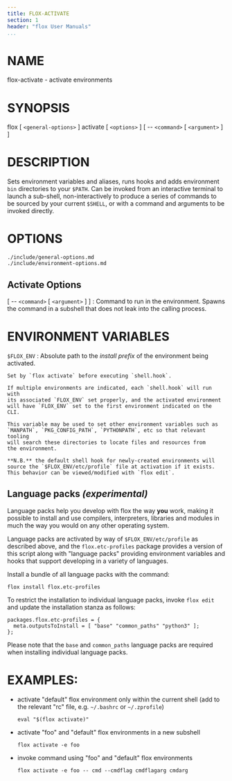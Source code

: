 ```yaml
---
title: FLOX-ACTIVATE
section: 1
header: "flox User Manuals"
...
```


# NAME

flox-activate - activate environments

# SYNOPSIS

flox [ `<general-options>` ] activate [ `<options>` ] [ -- `<command>` [ `<argument>` ] ]

# DESCRIPTION

Sets environment variables and aliases, runs hooks and adds environment
`bin` directories to your `$PATH`. Can be invoked from an interactive
terminal to launch a sub-shell, non-interactively to produce
a series of commands to be sourced by your current `$SHELL`,
or with a command and arguments to be invoked directly.



# OPTIONS

```{.include}
./include/general-options.md
./include/environment-options.md
```

## Activate Options

[ -- `<command>` [ `<argument>` ] ]
:   Command to run in the environment.
    Spawns the command in a subshell
    that does not leak into the calling process.


# ENVIRONMENT VARIABLES

`$FLOX_ENV`
:   Absolute path to the _install prefix_ of the environment being activated.

    Set by `flox activate` before executing `shell.hook`.

    If multiple environments are indicated, each `shell.hook` will run with
    its associated `FLOX_ENV` set properly, and the activated environment
    will have `FLOX_ENV` set to the first environment indicated on the CLI.

    This variable may be used to set other environment variables such as
    `MANPATH`, `PKG_CONFIG_PATH`, `PYTHONPATH`, etc so that relevant tooling
    will search these directories to locate files and resources from
    the environment.

    **N.B.** the default shell hook for newly-created environments will
    source the `$FLOX_ENV/etc/profile` file at activation if it exists.
    This behavior can be viewed/modified with `flox edit`.

## Language packs _(**experimental**)_

Language packs help you develop with flox the way **you** work, making it
possible to install and use compilers, interpreters, libraries and modules
in much the way you would on any other operating system.

Language packs are activated by way of `$FLOX_ENV/etc/profile` as described
above, and the `flox.etc-profiles` package provides a version of this script
along with "language packs" providing environment variables and hooks that
support developing in a variety of languages.

Install a bundle of all language packs with the command:

```
flox install flox.etc-profiles
```

To restrict the installation to individual language packs, invoke `flox edit`
and update the installation stanza as follows:

```
packages.flox.etc-profiles = {
  meta.outputsToInstall = [ "base" "common_paths" "python3" ];
};
```

Please note that the `base` and `common_paths` language packs are required
when installing individual language packs.

# EXAMPLES:

-   activate "default" flox environment only within the current shell
    (add to the relevant "rc" file, e.g. `~/.bashrc` or `~/.zprofile`)

    ```
    eval "$(flox activate)"
    ```

-   activate "foo" and "default" flox environments in a new subshell

    ```
    flox activate -e foo
    ```

-   invoke command using "foo" and "default" flox environments

    ```
    flox activate -e foo -- cmd --cmdflag cmdflagarg cmdarg
    ```
